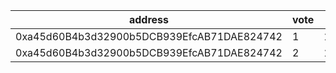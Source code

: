 address|vote|timestamp|signature
---|---|---|---
0xa45d60B4b3d32900b5DCB939EfcAB71DAE824742|1|1597415573|0x6a2b548f1f98f84fb3c783c6f980f337aaccca36c6781bf20f9cef49a93728255fb71c157cac9e78aab5616a7c20c45da5f1a09262bb4cb25996b39c1578a6ca1c
0xa45d60B4b3d32900b5DCB939EfcAB71DAE824742|2|1597415751|0x12ca9ad830210e1e379b3c85fe2bd5fec0be9cacbbba451c140e9d537346f5590754303aa82fbc3d12d79af7a559d3a97f63637f8a23d5043341afe13f3219e81c